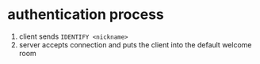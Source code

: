 # authentication process
1. client sends `IDENTIFY <nickname>`
2. server accepts connection and puts the client into the default welcome room
